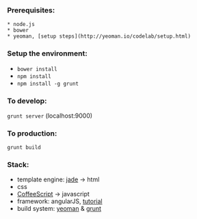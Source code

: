 
### Prerequisites:

    * node.js
    * bower
    * yeoman, [setup steps](http://yeoman.io/codelab/setup.html)

### Setup the environment:

  * `bower install` 
  * `npm install` 
  * `npm install -g grunt`

### To develop:

`grunt server` (localhost:9000)

### To production:

`grunt build`

### Stack:
* template engine: [jade](http://jade-lang.com/) -> html
* css 
* [CoffeeScript](http://coffeescript.org/) -> javascript
* framework: angularJS, [tutorial](https://egghead.io/)
* build system: [yeoman](http://yeoman.io/) & [grunt](http://gruntjs.com/)


